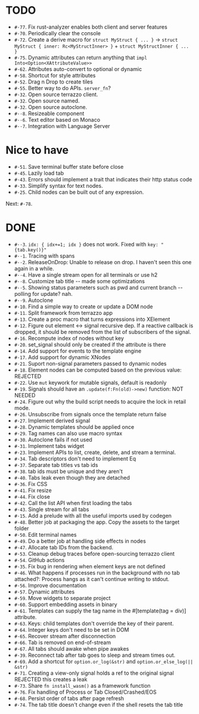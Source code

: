 # TODO
- `#·77`. Fix rust-analyzer enables both client and server features
- `#·70`. Periodically clear the console
- `#·72`. Create a derive macro for `struct MyStruct { ... }` → `struct MyStruct { inner: Rc<MyStructInner> }` + `struct MyStructInner { ... }`
- `#·75`. Dynamic attributes can return anything that `impl Into<Option<XAttributeValue>>`
- `#·62`. Attributes auto-convert to optional or dynamic
- `#·58`. Shortcut for style attributes
- `#·52`. Drag n Drop to create tiles
- `#·55`. Better way to do APIs. `server_fn`?
- `#·32`. Open source terrazzo client.
- `#·32`. Open source named.
- `#·32`. Open source autoclone.
- `#··8`. Resizeable component
- `#··6`. Text editor based on Monaco
- `#··7`. Integration with Language Server

# Nice to have
- `#·51`. Save terminal buffer state before close
- `#·45`. Lazily load tab
- `#·43`. Errors should implement a trait that indicates their http status code
- `#·33`. Simplify syntax for text nodes.
- `#·25`. Child nodes can be built out of any expression.

Next: `#·78`.

# DONE
- `#··3`. `idx: { idx+=1; idx }` does not work. Fixed with `key: "{tab.key()}"`
- `#··1`. Tracing with spans
- `#··2`. ReleaseOnDrop: Unable to release on drop. I haven't seen this one again in a while.
- `#··4`. Have a single stream open for all terminals or use h2
- `#··8`. Customize tab title -- made some optimizations
- `#··5`. Showing status parameters such as pwd and current branch -- polling for update? nah.
- `#··9`. Autoclone
- `#·10`. Find a simple way to create or update a DOM node
- `#·11`. Split framework from terrazzo app
- `#·13`. Create a proc macro that turns expressions into XElement
- `#·12`. Figure out element <-> signal recursive dep. If a reactive callback is dropped, it should be removed from the list of subscribers of the signal.
- `#·16`. Recompute index of nodes without key
- `#·20`. set_signal should only be created if the attribute is there
- `#·14`. Add support for events to the template engine
- `#·17`. Add support for dynamic XNodes
- `#·21`. Suport non-signal parameters passed to dynamic nodes
- `#·18`. Element nodes can be computed based on the previous value: REJECTED
- `#·22`. Use `mut` keywork for mutable signals, default is readonly
- `#·19`. Signals should have an `.update(f:Fn(old)->new)` function: NOT NEEDED
- `#·24`. Figure out why the build script needs to acquire the lock in retail mode.
- `#·26`. Unsubscribe from signals once the template return false
- `#·27`. Implement derived signal
- `#·28`. Dynamic templates should be applied once
- `#·29`. Tag names can also use macro syntax
- `#·30`. Autoclone fails if not used
- `#·31`. Implement tabs widget
- `#·23`. Implement APIs to list, create, delete, and stream a terminal.
- `#·34`. Tab descriptors don't need to implement Eq
- `#·37`. Separate tab titles vs tab ids
- `#·38`. tab ids must be unique and they aren't
- `#·40`. Tabs leak even though they are detached
- `#·36`. Fix CSS
- `#·41`. Fix resize
- `#·44`. Fix close
- `#·42`. Call the list API when first loading the tabs
- `#·43`. Single stream for all tabs
- `#·15`. Add a prelude with all the useful imports used by codegen
- `#·48`. Better job at packaging the app. Copy the assets to the target folder
- `#·50`. Edit terminal names
- `#·49`. Do a better job at handling side effects in nodes
- `#·47`. Allocate tab IDs from the backend.
- `#·53`. Cleanup debug traces before open-sourcing terrazzo client
- `#·54`. GitHub actions
- `#·35`. Fix bug in rendering when element keys are not defined
- `#·46`. What happens if processes run in the background with no tab attached?: Process hangs as it can't continue writing to stdout.
- `#·56`. Improve documentation
- `#·57`. Dynamic attributes
- `#·59`. Move widgets to separate project
- `#·60`. Support embedding assets in binary
- `#·61`. Templates can supply the tag name in the #[template(tag = div)] attribute.
- `#·63`. Keys: child templates don't override the key of their parent.
- `#·64`. Integer keys don't need to be set in DOM
- `#·65`. Recover stream after disconnection
- `#·66`. Tab is removed on end-of-stream
- `#·67`. All tabs should awake when pipe awakes
- `#·39`. Reconnect tab after tab goes to sleep and stream times out.
- `#·69`. Add a shortcut for `option.or_log(&str)` and `option.or_else_log(|| &str)`
- `#·71`. Creating a view-only signal holds a ref to the original signal REJECTED this creates a leak
- `#·73`. Share `fn install_wasm()` as a framework function
- `#·76`. Fix handling of Process or Tab Closed/Crashed/EOS
- `#·68`. Persist order of tabs after page refresh
- `#·74`. The tab title doesn't change even if the shell resets the tab title
